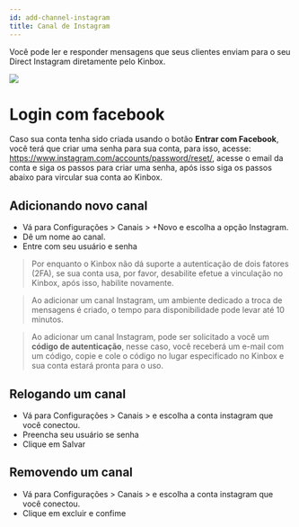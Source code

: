 ```yaml
---
id: add-channel-instagram
title: Canal de Instagram
---
```


Você pode ler e responder mensagens que seus clientes enviam para o seu Direct Instagram diretamente pelo Kinbox.

![](../../img/insta_bg.png)

# Login com facebook
Caso sua conta tenha sido criada usando o botão **Entrar com Facebook**, você terá que criar uma senha para sua conta, para isso, acesse: https://www.instagram.com/accounts/password/reset/, acesse o email da conta e siga os passos para criar uma senha, após isso siga os passos abaixo para vircular sua conta ao Kinbox.

## Adicionando novo canal
- Vá para Configurações > Canais > +Novo e escolha a opção Instagram.
- Dê um nome ao canal.
- Entre com seu usuário e senha

> Por enquanto o Kinbox não dá suporte a autenticação de dois fatores (2FA), se sua conta usa, por favor, desabilite efetue a vinculação no Kinbox, após isso, habilite novamente.

> Ao adicionar um canal Instagram, um ambiente dedicado a troca de mensagens é criado, o tempo para disponibilidade pode levar até 10 minutos.

> Ao adicionar um canal Instagram, pode ser solicitado a você um **código de autenticação**, nesse caso, você receberá um e-mail com um código, copie e cole o código no lugar especificado no Kinbox e sua conta estará pronta para o uso.

## Relogando um canal
- Vá para Configurações > Canais > e escolha a conta instagram que você conectou.
- Preencha seu usuário se senha
- Clique em Salvar

## Removendo um canal
- Vá para Configurações > Canais > e escolha a conta instagram que você conectou.
- Clique em excluir e confime
